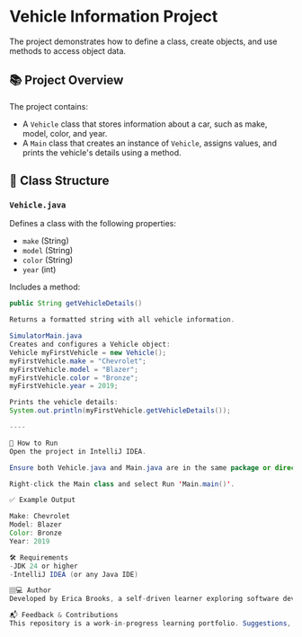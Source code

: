 # Vehicle Information Project

The project demonstrates how to define a class, create objects, and use methods to access object data.

## 📚 Project Overview

The project contains:

- A `Vehicle` class that stores information about a car, such as make, model, color, and year.
- A `Main` class that creates an instance of `Vehicle`, assigns values, and prints the vehicle's details using a method.

## 🧱 Class Structure

### `Vehicle.java`

Defines a class with the following properties:

- `make` (String)
- `model` (String)
- `color` (String)
- `year` (int)

Includes a method:
```java
public String getVehicleDetails()

Returns a formatted string with all vehicle information.

SimulatorMain.java
Creates and configures a Vehicle object:
Vehicle myFirstVehicle = new Vehicle();
myFirstVehicle.make = "Chevrolet";
myFirstVehicle.model = "Blazer";
myFirstVehicle.color = "Bronze";
myFirstVehicle.year = 2019;

Prints the vehicle details:
System.out.println(myFirstVehicle.getVehicleDetails());

----

🚀 How to Run
Open the project in IntelliJ IDEA.

Ensure both Vehicle.java and Main.java are in the same package or directory.

Right-click the Main class and select Run 'Main.main()'.

✅ Example Output

Make: Chevrolet
Model: Blazer
Color: Bronze
Year: 2019

🛠 Requirements
-JDK 24 or higher
-IntelliJ IDEA (or any Java IDE)

🏽‍💻 Author
Developed by Erica Brooks, a self-driven learner exploring software development through the Amazon + Coursera training pathway.

📬 Feedback & Contributions
This repository is a work-in-progress learning portfolio. Suggestions, corrections, and ideas are always welcome — feel free to open an issue or pull request.
